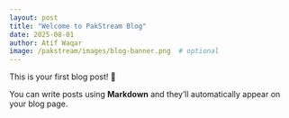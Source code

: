 ```yaml
---
layout: post
title: "Welcome to PakStream Blog"
date: 2025-08-01
author: Atif Waqar
image: /pakstream/images/blog-banner.png  # optional
---
```



This is your first blog post! 🎉

You can write posts using **Markdown** and they’ll automatically appear on your blog page.

